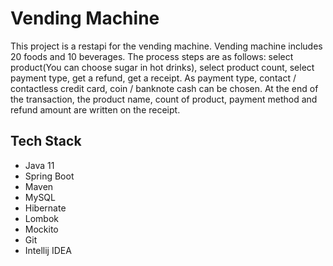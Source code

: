 
# Vending Machine

This project is a restapi for the vending machine. Vending machine includes 20 foods and 10 beverages. The process steps are as follows: select product(You can choose sugar in hot drinks), select product count, select payment type, get a refund, get a receipt. As payment type, contact / contactless credit card, coin / banknote cash can be chosen. At the end of the transaction, the product name, count of product, payment method and refund amount are written on the receipt.

## Tech Stack

- Java 11
- Spring Boot
- Maven
- MySQL
- Hibernate
- Lombok
- Mockito
- Git
- Intellij IDEA
